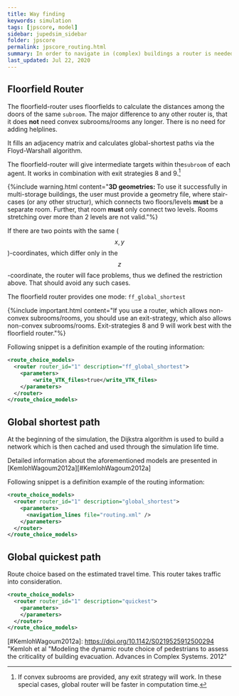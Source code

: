 ```yaml
---
title: Way finding
keywords: simulation
tags: [jpscore, model]
sidebar: jupedsim_sidebar
folder: jpscore
permalink: jpscore_routing.html
summary: In order to navigate in (complex) buildings a router is needed to assign pedestrians exits. Different algorithms are implemented and explained briefly in this page
last_updated: Jul 22, 2020
---
```


## Floorfield Router

The floorfield-router uses floorfields
to calculate the distances among the doors of the same `subroom`.
The major difference to any other router is, that it does __not__
need convex subrooms/rooms any longer. There is no need for adding
helplines.

It fills an adjacency matrix and calculates global-shortest paths via the
Floyd-Warshall algorithm.

The floorfield-router will give intermediate targets within the`subroom`
of each agent. It works in combination with exit strategies 8 and 9.[^str_8_9]


{%include warning.html  content="<strong>3D geometries:  </strong> To use it successfully in multi-storage buildings, the user must provide a geometry file, where stair-cases (or any other structur), which connects two floors/levels **must** be a separate room. Further, that room **must** only connect two levels. Rooms stretching over more than 2 levels are not valid."%}


If there are two points with the same ($$x, y$$)-coordinates, which differ
only in the $$z$$-coordinate, the router will face problems, thus we defined
the restriction above. That should avoid any such cases.

The floorfield router provides one mode: ```ff_global_shortest```


{%include important.html  content="If you use a router, which allows non-convex subrooms/rooms, you should use an exit-strategy,
which also allows non-convex subrooms/rooms. Exit-strategies 8 and 9 will work best with the floorfield router."%}


Following snippet is a definition example of the routing information:

```xml
<route_choice_models>
  <router router_id="1" description="ff_global_shortest">
    <parameters>
        <write_VTK_files>true</write_VTK_files>
    </parameters>
  </router>
</route_choice_models>
```

## Global shortest path

At the beginning of the simulation, the Dijkstra algorithm is used to
build a network which is then cached and used through the simulation
life time.

Detailed information about the aforementioned models
are presented in [KemlohWagoum2012a][#KemlohWagoum2012a]

Following snippet is a definition example of the routing information:

```xml
<route_choice_models>
  <router router_id="1" description="global_shortest">
    <parameters>
      <navigation_lines file="routing.xml" />
    </parameters>
  </router>
</route_choice_models>
```
## Global quickest path

Route choice based on the estimated travel time.
This router takes traffic into consideration.

```xml
<route_choice_models>
  <router router_id="1" description="quickest">
    <parameters>
    </parameters>
  </router>
</route_choice_models>
```



[^str_8_9]: If convex subrooms are provided, any exit strategy will work.
      In these special cases, global router will be faster in computation time.


[#KemlohWagoum2012a]: https://doi.org/10.1142/S0219525912500294 "Kemloh et al "Modeling the dynamic route choice of pedestrians to assess the criticality of building evacuation. Advances in Complex Systems. 2012"
